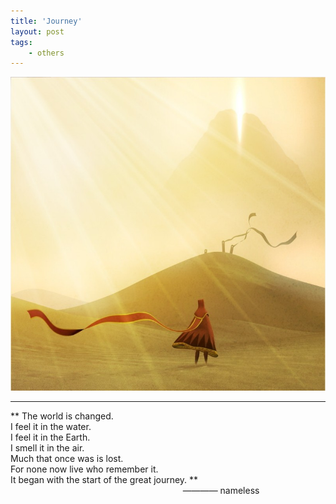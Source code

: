 ```yaml
---
title: 'Journey'
layout: post
tags:
    - others
---
```


![Journey](/media/files/2014/08/25/Journey.jpg)

---
>
** The world is changed.  
I feel it in the water.  
I feel it in the Earth.  
I smell it in the air.  
Much that once was is lost.   
For none now live who remember it.  
It began with the start of the great journey. **  
&nbsp;&nbsp;&nbsp;&nbsp;&nbsp;&nbsp;&nbsp;&nbsp;&nbsp;&nbsp;&nbsp;&nbsp;&nbsp;&nbsp;&nbsp;&nbsp;&nbsp;&nbsp;&nbsp;&nbsp;&nbsp;&nbsp;&nbsp;&nbsp;&nbsp;&nbsp;&nbsp;&nbsp;&nbsp;&nbsp;&nbsp;&nbsp;&nbsp;&nbsp;&nbsp;&nbsp;&nbsp;&nbsp;&nbsp;&nbsp;&nbsp;&nbsp;&nbsp;&nbsp;&nbsp;&nbsp;&nbsp;&nbsp;&nbsp;&nbsp;&nbsp;&nbsp;&nbsp;&nbsp;&nbsp;&nbsp;&nbsp;&nbsp;&nbsp;&nbsp;&nbsp;&nbsp;&nbsp;&nbsp;&nbsp;&nbsp;&nbsp;&nbsp;&nbsp;&nbsp;———— nameless